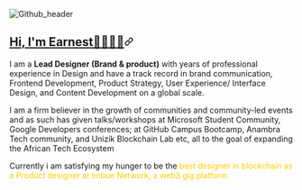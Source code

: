 ![Github_header](https://github.com/dbranddr/dbranddr/assets/91701203/4bf20e78-49ef-4f98-b332-aa02f47f2030)

<h2><a class="heading-link" href="#about-me--">Hi, I'm Earnest🥑👨🏾&zwj;💻<svg class="octicon octicon-link" viewBox="0 0 16 16" version="1.1" width="16" height="16" aria-hidden="true"><path d="m7.775 3.275 1.25-1.25a3.5 3.5 0 1 1 4.95 4.95l-2.5 2.5a3.5 3.5 0 0 1-4.95 0 .751.751 0 0 1 .018-1.042.751.751 0 0 1 1.042-.018 1.998 1.998 0 0 0 2.83 0l2.5-2.5a2.002 2.002 0 0 0-2.83-2.83l-1.25 1.25a.751.751 0 0 1-1.042-.018.751.751 0 0 1-.018-1.042Zm-4.69 9.64a1.998 1.998 0 0 0 2.83 0l1.25-1.25a.751.751 0 0 1 1.042.018.751.751 0 0 1 .018 1.042l-1.25 1.25a3.5 3.5 0 1 1-4.95-4.95l2.5-2.5a3.5 3.5 0 0 1 4.95 0 .751.751 0 0 1-.018 1.042.751.751 0 0 1-1.042.018 1.998 1.998 0 0 0-2.83 0l-2.5 2.5a1.998 1.998 0 0 0 0 2.83Z"></path></svg></a></h2>

I am a <b>Lead Designer (Brand & product)</b> with years of professional experience in Design and have a track record in brand communication, Frontend Development, Product Strategy, User Experience/ Interface Design, and Content Development on a global scale.

<p>I am a firm believer in the growth of communities and community-led events and as such has given talks/workshops at Microsoft Student Community, Google Developers conferences; at GitHub Campus Bootcamp, Anambra Tech community, and Unizik Blockchain Lab etc, all to the goal of expanding the African Tech Ecosystem</p> 

Currently i am satisfying my hunger to be the <font COLOR="#ffcc00"> best designer in blockchain as a Product designer at Imbue Network, a web3 gig platform </font> 


<!---
dbranddr/dbranddr is a ✨ special ✨ repository because its `README.md` (this file) appears on your GitHub profile.
You can click the Preview link to take a look at your changes.
--->
